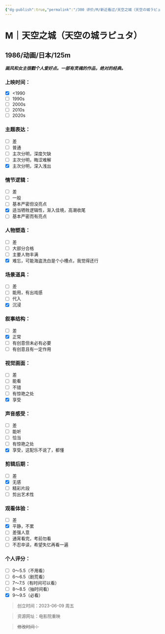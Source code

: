 ```yaml
---
{"dg-publish":true,"permalink":"/300 评价/M/新近看过/天空之城（天空の城ラピュタ）/","title":"天空之城（天空の城ラピュタ）","tags":["M","动画"],"created":"2023-06-11T23:25:13.142+08:00","updated":"2024-01-12T12:02:24.872+08:00"}
---
```



# M｜天空之城（天空の城ラピュタ）
## 1986/动画/日本/125m
***画风和女主很戳个人爱好点。一部有灵魂的作品，绝对的经典。***
### 上映时间：
- [x] <1990
- [ ] 1990s
- [ ] 2000s
- [ ] 2010s
- [ ] 2020s
### 主题表达：
- [ ] 差
- [ ] 普通
- [ ] 主次分明，深度欠缺
- [ ] 主次分明，晦涩难解
- [x] 主次分明，深入浅出
### 情节逻辑：
- [ ] 差
- [ ] 一般
- [ ] 基本严密但没亮点
- [x] 适当牺牲逻辑性，渐入佳境，高潮收尾
- [ ] 基本严密而有亮点
### 人物塑造：
- [ ] 差
- [ ] 大部分合格
- [ ] 主要人物丰满
- [x] 难忘，可能海盗洗白是个小槽点，我觉得还行
### 场景道具：
- [ ] 差
- [ ] 能用，有出戏感
- [ ] 代入
- [x] 沉浸
### 叙事结构：
- [ ] 差
- [x] 正常
- [ ] 有创意但未必有必要
- [ ] 有创意且有一定作用
### 视觉画面：
- [ ] 差
- [ ] 能看
- [ ] 不错
- [ ] 有惊艳之处
- [x] 享受
### 声音感受：
- [ ] 差
- [ ] 能听
- [ ] 恰当
- [ ] 有惊艳之处
- [x] 享受，这配乐不说了，都懂
### 剪辑后期：
- [ ] 差
- [x] 无感
- [ ] 精彩片段
- [ ] 剪出艺术性
### 观看体验：
- [ ] 差
- [x] 平静，不累
- [ ] 差强人意
- [ ] 通宵看完，考前勿看
- [ ] 不忍卒读，希望失忆再看一遍
### 个人评分：
- [ ] 0～5.5（不用看）
- [ ] 6～6.5（剧荒看）
- [ ] 7～7.5（有时间可以看）
- [ ] 8～8.5（抽时间看）
- [x] 9～9.5（必看）

>创立时间：2023-06-09 周五

>资源网址：电影院重映

>~~修改时间：~~






